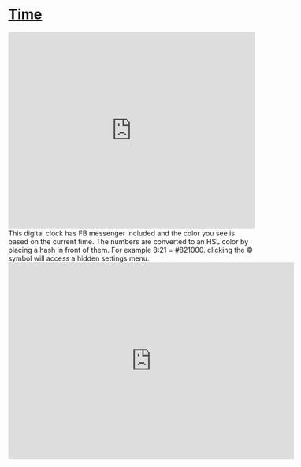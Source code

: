 # <a href="https://clock.sudo-self.com/">Time</a>
<iframe src="https://clocks-green.vercel.app" style="border:0px #ffffff none;" name="myiFrame" scrolling="no" frameborder="1" marginheight="0px" marginwidth="0px" height="400px" width="500px" allowfullscreen></iframe>
    This digital clock has FB messenger included and the color you see is based on the current time. The numbers are converted to an HSL color by placing a hash in front of them. For example  8:21 = #821000. clicking the &copy; symbol will access a hidden settings menu.
<iframe src="https://clock.sudo-self.com" style="border:0px #ffffff none;" name="myiFrame" scrolling="no" frameborder="1" marginheight="0px" marginwidth="0px" height="400px" width="580px" allowfullscreen></iframe>



  
 
 
